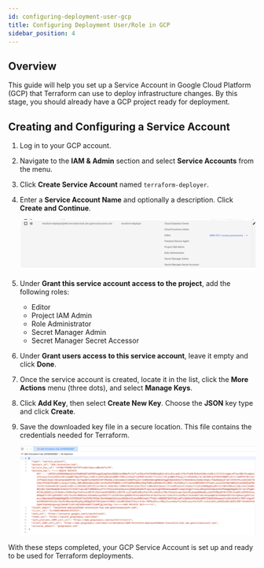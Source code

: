 ```yaml
---
id: configuring-deployment-user-gcp
title: Configuring Deployment User/Role in GCP
sidebar_position: 4
---
```


## Overview

This guide will help you set up a Service Account in Google Cloud Platform (GCP) that Terraform can use to deploy infrastructure changes. By this stage, you should already have a GCP project ready for deployment.

## Creating and Configuring a Service Account

1. Log in to your GCP account.
2. Navigate to the **IAM & Admin** section and select **Service Accounts** from the menu.
3. Click **Create Service Account** named `terraform-deployer`.
4. Enter a **Service Account Name** and optionally a description. Click **Create and Continue**.

   ![alt text](../../../../static/img/projects/devsecops-pipeline-gcp/setup/service-account-creation.png)

5. Under **Grant this service account access to the project**, add the following roles:

   - Editor
   - Project IAM Admin
   - Role Administrator
   - Secret Manager Admin
   - Secret Manager Secret Accessor

6. Under **Grant users access to this service account**, leave it empty and click **Done**.

7. Once the service account is created, locate it in the list, click the **More Actions** menu (three dots), and select **Manage Keys**.
8. Click **Add Key**, then select **Create New Key**. Choose the **JSON** key type and click **Create**.
9. Save the downloaded key file in a secure location. This file contains the credentials needed for Terraform.

   ![alt text](../../../../static/img/projects/devsecops-pipeline-gcp/setup/private_account_keys.png)

With these steps completed, your GCP Service Account is set up and ready to be used for Terraform deployments.
